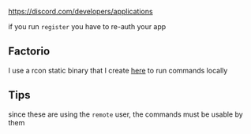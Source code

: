 https://discord.com/developers/applications

if you run `register` you have to re-auth your app


## Factorio
I use a rcon static binary that I create [here](https://github.com/CodaBool/factorio_rcon) to run commands locally


## Tips
since these are using the `remote` user, the commands must be usable by them
